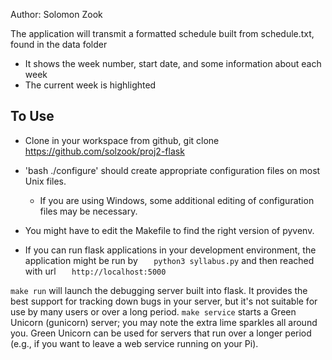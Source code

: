 Author: Solomon Zook

The application will transmit a formatted schedule built from schedule.txt, found in the data folder
* It shows the week number, start date, and some information about each week
* The current week is highlighted

## To Use

* Clone in your workspace from github, git clone https://github.com/solzook/proj2-flask
* 'bash ./configure' should create appropriate configuration files on most Unix files.   
  * If you are using Windows, some additional editing of configuration files may be necessary.  
* You might have to edit the Makefile to find the right version of pyvenv.

* If you can run flask applications in your development environment, the application might be run by
`   python3 syllabus.py`
and then reached with url
`   http://localhost:5000`

`make run` will launch the debugging server built into flask.  It
provides the best support for tracking down bugs in your server, but
it's not suitable for use by many users or over a long period.  `make
service` starts a Green Unicorn (gunicorn) server; you may note the extra
lime sparkles all around you.  Green Unicorn can be used for servers
that run over a longer period (e.g., if you want to leave a web
service running on your Pi).   


